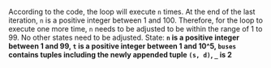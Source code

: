 According to the code, the loop will execute `n` times. At the end of the last iteration, `n` is a positive integer between 1 and 100. Therefore, for the loop to execute one more time, `n` needs to be adjusted to be within the range of 1 to 99. No other states need to be adjusted.
State: **`n` is a positive integer between 1 and 99, `t` is a positive integer between 1 and 10^5, `buses` contains tuples including the newly appended tuple `(s, d)`, `_` is 2**